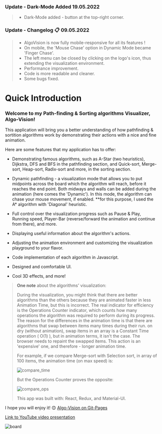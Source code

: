 ### Update - Dark-Mode Added 19.05.2022

> - Dark-Mode added - button at the top-right corner.

### Update - Changelog :clipboard: 09.05.2022

> - AlgoVision is now fully mobile-responsive for all its features !
> - On mobile, the 'Mouse Chase' option in Dynamic Mode became 'Finger Chase'.
> - The left menu can be closed by clicking on the logo's icon, thus extending the visualization environment.
> - Performance improvement.
> - Code is more readable and cleaner.
> - Some bugs fixed.

# Quick Introduction

### Welcome to my Path-finding & Sorting algorithms Visualizer, **Algo-Vision**!

This application will bring you a better understanding of how pathfinding & sortition algorithms work by
demonstrating their actions with a nice and fine animation.

Here are some features that my application has to offer:

- Demonstrating famous algorithms, such as A-Star (two heuristics), Dijkstra, DFS and BFS in the pathfinding section,
  and Quick-sort, Merge-sort, Heap-sort, Radix-sort and more, in the sorting section.

- Dynamic pathfinding - a visualization mode that allows you to put midpoints across the board which the
  algorithm will reach, before it reaches the end point. Both midways and walls can be added during the animation (here comes the 'Dynamic').
  In this mode, the algorithm can chase your mouse movement, if enabled.
  \*\*for this purpose, I used the A\* algorithm with 'Diagonal' heuristic.

- Full control over the visualization progress such as Pause & Play, Running speed, Player-Bar (reverse/forward the animation and continue from there), and more.

- Displaying useful information about the algorithm's actions.

- Adjusting the animation environment and customizing the visualization playground to your flavor.

- Code implementation of each algorithm in Javascript.

- Designed and comfortable UI.

- Cool 3D effects, and more!

> **One note** about the algorithms' visualization:
>
> During the visualization, you might think that there are better algorithms than the others because they are animated faster in less Animation Time, but this is incorrect. The real indicator for efficiency is the Operations Counter indicator, which counts how many operations the algorithm was required to perform during its progress. The reason for the differences in the animation time is that there are algorithms that swap between items many times during their run. on dry (without animation), swap items in an array is a Constant Time operation ( O(1) ), but in animation terms, it isn't the case. The browser needs to repaint the swapped items. This action is an 'expensive' one, and therefore - longer animation time.
>
> For example, if we compare Merge-sort with Selection sort, in array of 100 items, the animation time (on max speed) is:
>
> ![compare_time](https://user-images.githubusercontent.com/104057898/171574335-9846ee3c-2172-4222-8506-439e7db4cb5c.jpg)
>
> But the Operations Counter proves the opposite:
>
> ![compare_ops](https://user-images.githubusercontent.com/104057898/171574259-903f8107-7e89-4a3f-939d-c8e4ac98442c.jpg)
>
> This app was built with: React, Redux, and Material-UI.

I hope you will enjoy it! :blush: [Algo-Vision on Git-Pages](https://eliya-shalom.github.io/Algo-Vision/)

[Link to YouTube video presentation](https://www.youtube.com/watch?v=3FV6WjjJI78)

![board](https://user-images.githubusercontent.com/104057898/171574231-17c1d9e4-c62f-4f58-b68e-028d4d19238e.png)
